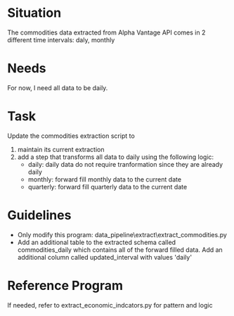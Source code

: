 # Situation
The commodities data extracted from Alpha Vantage API comes in 2 different 
time intervals: daly, monthly

# Needs
For now, I need all data to be daily.

# Task
Update the commodities extraction script to 
1. maintain its current extraction
2. add a step that transforms all data to daily using the following logic:
   - daily: daily data do not require tranformation since they are already daily
   - monthly: forward fill monthly data to the current date
   - quarterly: forward fill quarterly data to the current date

# Guidelines
- Only modify this program: data_pipeline\extract\extract_commodities.py
- Add an additional table to the extracted schema called commodities_daily which contains 
  all of the forward filled data. Add an additional column called updated_interval with values 'daily'

# Reference Program
If needed, refer to extract_economic_indcators.py for pattern and logic
